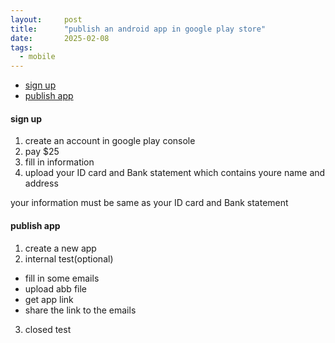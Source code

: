 ```yaml
---
layout:     post
title:      "publish an android app in google play store"
date:       2025-02-08
tags:  
  - mobile
---
```


- [sign up](#sign-up)
- [publish app](#publish-app)

#### sign up
1. create an account in google play console
2. pay $25
3. fill in information
4. upload your ID card and Bank statement which contains youre name and address

your information must be same as your ID card and Bank statement

#### publish app

1. create a new app
2. internal test(optional)
  - fill in some emails
  - upload abb file
  - get app link
  - share the link to the emails
3. closed test
